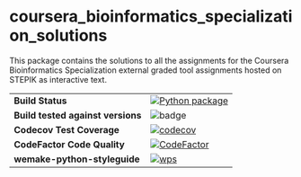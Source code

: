 # coursera_bioinformatics_specialization_solutions

This package contains the solutions to all the assignments for the Coursera
Bioinformatics Specialization external graded tool assignments hosted on STEPIK as interactive text.

| | |
| :--- | :--- |
| __Build Status__ | [![Python package](https://github.com/adeepak7/coursera_bionformatics_specialization_solutions/actions/workflows/python-package.yml/badge.svg)](https://github.com/adeepak7/coursera_bionformatics_specialization_solutions/actions/workflows/python-package.yml)|
| __Build tested against versions__ | ![badge](https://img.shields.io/endpoint?url=https://gist.githubusercontent.com/adeepak7/d0c6d45ae0cec585cacf9079ead088fb/raw/answer.json) |
| __Codecov Test Coverage__ | [![codecov](https://codecov.io/gh/adeepak7/coursera_bioinformatics_specialization_solutions/branch/main/graph/badge.svg?token=ICN1ZYI07U)](https://codecov.io/gh/adeepak7/coursera_bioinformatics_specialization_solutions) |
| __CodeFactor Code Quality__ | [![CodeFactor](https://www.codefactor.io/repository/github/adeepak7/coursera_bioinformatics_specialization_solutions/badge)](https://www.codefactor.io/repository/github/adeepak7/coursera_bioinformatics_specialization_solutions) |
|__wemake-python-styleguide__ | [![wps](https://github.com/adeepak7/coursera_bioinformatics_specialization_solutions/actions/workflows/wps.yml/badge.svg)](https://github.com/adeepak7/coursera_bioinformatics_specialization_solutions/actions/workflows/wps.yml) |
